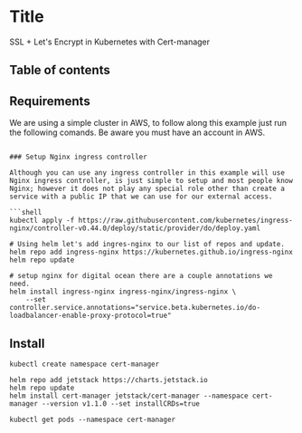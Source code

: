 # Title
 SSL + Let's Encrypt in Kubernetes with Cert-manager

## Table of contents

## Requirements

We are using a simple cluster in AWS, to follow along this example just run the following comands. Be aware you must have an account in AWS.

```

### Setup Nginx ingress controller

Although you can use any ingress controller in this example will use Nginx ingress controller, is just simple to setup and most people know Nginx; however it does not play any special role other than create a service with a public IP that we can use for our external access.

```shell
kubectl apply -f https://raw.githubusercontent.com/kubernetes/ingress-nginx/controller-v0.44.0/deploy/static/provider/do/deploy.yaml
```

```shell
# Using helm let's add ingres-nginx to our list of repos and update.
helm repo add ingress-nginx https://kubernetes.github.io/ingress-nginx
helm repo update

# setup nginx for digital ocean there are a couple annotations we need.
helm install ingress-nginx ingress-nginx/ingress-nginx \
    --set controller.service.annotations="service.beta.kubernetes.io/do-loadbalancer-enable-proxy-protocol=true"
```


## Install

```shell
kubectl create namespace cert-manager

helm repo add jetstack https://charts.jetstack.io
helm repo update
helm install cert-manager jetstack/cert-manager --namespace cert-manager --version v1.1.0 --set installCRDs=true

kubectl get pods --namespace cert-manager
```
